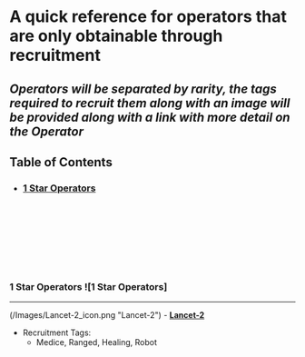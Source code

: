 # A quick reference for operators that are only obtainable through recruitment 

## _Operators will be separated by rarity, the tags required to recruit them along with an image will be provided along with a link with more detail on the Operator_

## Table of Contents
- ### [1 Star Operators](#s1--1)

<br/><br/>
---
<br/><br/>

### 1 Star Operators ![1 Star Operators]
---
(/Images/Lancet-2_icon.png "Lancet-2") - **[Lancet-2](https://mrfz.fandom.com/wiki/Lancet-2)**
* Recruitment Tags:
  * Medice, Ranged, Healing, Robot
